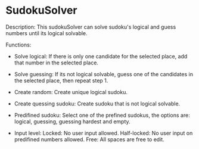 # SudokuSolver

Description:
This sudokuSolver can solve sudoku's logical and guess numbers until its logical solvable.

Functions: 
- Solve logical:
  If there is only one candidate for the selected place, add that number in the selected place.
  
 - Solve guessing:
  If its not logical solvable, guess one of the candidates in the selected place, then repeat step 1.
  
- Create random:
  Create unique logical sudoku.
  
- Create quessing sudoku:
  Create sudoku that is not logical solvable.

- Predifined sudoku:
  Select one of the prefined sudokus, the options are: logical, guessing, guessing hardest and empty.
  
- Input level:
  Locked: No user input allowed.
  Half-locked: No user input on predifined numbers allowed.
  Free: All spaces are free to edit.
  

